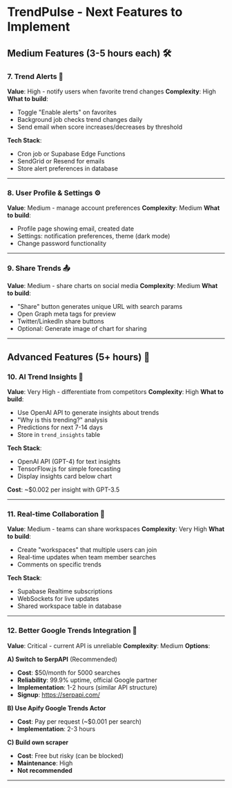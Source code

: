 # TrendPulse - Next Features to Implement

## Medium Features (3-5 hours each) 🛠️

### 7. **Trend Alerts** 🔔

**Value**: High - notify users when favorite trend changes
**Complexity**: High
**What to build**:

- Toggle "Enable alerts" on favorites
- Background job checks trend changes daily
- Send email when score increases/decreases by threshold

**Tech Stack**:

- Cron job or Supabase Edge Functions
- SendGrid or Resend for emails
- Store alert preferences in database

---

### 8. **User Profile & Settings** ⚙️

**Value**: Medium - manage account preferences
**Complexity**: Medium
**What to build**:

- Profile page showing email, created date
- Settings: notification preferences, theme (dark mode)
- Change password functionality

---

### 9. **Share Trends** 📤

**Value**: Medium - share charts on social media
**Complexity**: Medium
**What to build**:

- "Share" button generates unique URL with search params
- Open Graph meta tags for preview
- Twitter/LinkedIn share buttons
- Optional: Generate image of chart for sharing

---

## Advanced Features (5+ hours) 🚀

### 10. **AI Trend Insights** 🤖

**Value**: Very High - differentiate from competitors
**Complexity**: High
**What to build**:

- Use OpenAI API to generate insights about trends
- "Why is this trending?" analysis
- Predictions for next 7-14 days
- Store in `trend_insights` table

**Tech Stack**:

- OpenAI API (GPT-4) for text insights
- TensorFlow.js for simple forecasting
- Display insights card below chart

**Cost**: ~$0.002 per insight with GPT-3.5

---

### 11. **Real-time Collaboration** 👥

**Value**: Medium - teams can share workspaces
**Complexity**: Very High
**What to build**:

- Create "workspaces" that multiple users can join
- Real-time updates when team member searches
- Comments on specific trends

**Tech Stack**:

- Supabase Realtime subscriptions
- WebSockets for live updates
- Shared workspace table in database

---

### 12. **Better Google Trends Integration** 🔌

**Value**: Critical - current API is unreliable
**Complexity**: Medium
**Options**:

**A) Switch to SerpAPI** (Recommended)

- **Cost**: $50/month for 5000 searches
- **Reliability**: 99.9% uptime, official Google partner
- **Implementation**: 1-2 hours (similar API structure)
- **Signup**: https://serpapi.com/

**B) Use Apify Google Trends Actor**

- **Cost**: Pay per request (~$0.001 per search)
- **Implementation**: 2-3 hours

**C) Build own scraper**

- **Cost**: Free but risky (can be blocked)
- **Maintenance**: High
- **Not recommended**

---

